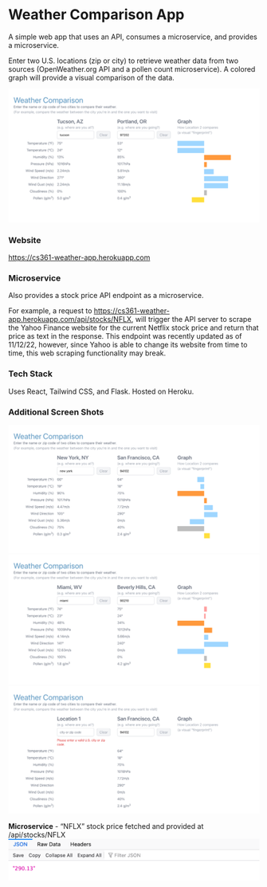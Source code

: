 # Weather Comparison App
A simple web app that uses an API, consumes a microservice, and provides a microservice. 

Enter two U.S. locations (zip or city) to retrieve weather data from two sources (OpenWeather.org API and a pollen count microservice). A colored graph will provide a visual comparison of the data.


![](img/app-tucson-portland.png)

### Website
https://cs361-weather-app.herokuapp.com

### Microservice
Also provides a stock price API endpoint as a microservice. 

For example, a request to https://cs361-weather-app.herokuapp.com/api/stocks/NFLX, will trigger the API server to scrape the Yahoo Finance website for the current Netflix stock price and return that price as text in the response. This endpoint was recently updated as of 11/12/22, however, since Yahoo is able to change its website from time to time, this web scraping functionality may break.

### Tech Stack
Uses React, Tailwind CSS, and Flask. Hosted on Heroku. 

### Additional Screen Shots
![](img/app-new-york-san-francisco.png)
![](img/app-miami-beverly-hills.png)
![](img/app-validator.png)

**Microservice** - “NFLX” stock price fetched and provided at /api/stocks/NFLX
![](img/app-stock-microservice.png)
